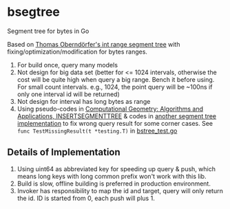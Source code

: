 # bsegtree
Segment tree for bytes in Go

Based on [Thomas Oberndörfer's int range segment tree](https://github.com/toberndo/go-stree) with fixing/optimization/modification for bytes ranges.

1. For build once, query many models
2. Not design for big data set 
(better for <= 1024 intervals, otherwise the cost will be quite high when query a big range. Bench it before using. 
For small count intervals. e.g., 1024, the point query will be ~100ns if only one interval id will be returned)
3. Not design for interval has long bytes as range
4. Using pseudo-codes in [Computational Geometry: Algorithms and Applications, INSERTSEGMENTTREE](http://www.cs.uu.nl/geobook/pseudo.pdf) &
codes in [another segment tree implementation](https://github.com/seppestas/go-segtree) to fix
wrong query result for some corner cases. See `func TestMissingResult(t *testing.T)` in [bstree_test.go](bstree_test.go)

## Details of Implementation

1. Using uint64 as abbreviated key for speeding up query & push, which means long keys with long common prefix won't work with this lib.
2. Build is slow, offline building is preferred in production environment.
3. Invoker has responsibility to map the id and target, query will only return the id. ID is started from 0, each push will plus 1.
